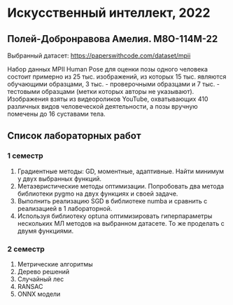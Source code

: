 # Искусственный интеллект, 2022

## Полей-Добронравова Амелия. M8O-114M-22

Выбранный датасет: https://paperswithcode.com/dataset/mpii

Набор данных MPII Human Pose для оценки позы одного человека состоит примерно из 25 тыс. изображений, из которых 15 тыс. являются обучающими образцами, 3 тыс. - проверочными образцами и 7 тыс. - тестовыми образцами (метки которых авторы не указывают). Изображения взяты из видеороликов YouTube, охватывающих 410 различных видов человеческой деятельности, а позы вручную помечены до 16 суставами тела.

## Список лабораторных работ
### 1 семестр
1. Градиентные методы: GD, моментные, адаптивные. Найти минимум у двух выбранных функций.
2. Метаэвристические методы оптимизации. Попробовать два метода библиотеки pygmo на двух функциях и своей задаче.
3. Выполнить реализацию SGD в библиотеке numba и сравнить с реализацией в 1 лабораторной.
4. Используя библиотеку optuna оптимизировать гиперпараметры нескольких МЛ методов на выбранном датасете. То же проделать с двумя функциями.

### 2 семестр
1. Метрические алгоритмы
2. Дерево решений
3. Случайный лес
4. RANSAC
5. ONNX модели
